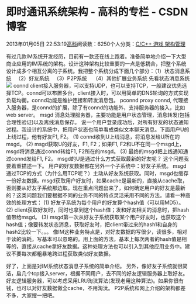 
# 即时通讯系统架构 - 高科的专栏 - CSDN博客

2013年01月05日 22:53:19[高科](https://me.csdn.net/pbymw8iwm)阅读数：6250个人分类：[C/C++																](https://blog.csdn.net/pbymw8iwm/article/category/910215)[游戏																](https://blog.csdn.net/pbymw8iwm/article/category/1252249)[架构管理																](https://blog.csdn.net/pbymw8iwm/article/category/1219853)[
							](https://blog.csdn.net/pbymw8iwm/article/category/1252249)
[
																								](https://blog.csdn.net/pbymw8iwm/article/category/910215)


有过几款IM系统开发经历，目前有一款还在线上跑着。准备简单地介绍一下大型商业应用的IM系统的架构。设计这种架构比较重要的一点是低耦合，把整个系统设计成多个相互分离的子系统。我把整个系统分成下面几个部分：（1）状态消息系统   （2）好友系统   （3）P2P系统    （4）其他扩展业务系统
先看状态消息系统
![](http://hi.csdn.net/attachment/201202/12/0_1329023755A8z1.gif)
connd
client接入服务器，可以支持UDP，也可以支持TCP，一般建议优先选择TCP。connd可以布置多台，client接入时，可以用简单的DNS轮询的方式实现负载均衡。connd功能是维护连接和转发消息包。
pconnd
proxy connd, 代理接入服务器，是connd的扩展，除了有connd的功能外，支持服务器的接入，比如web server。
msgd
消息处理服务器，主要功能是用户状态管理，消息转发(包括合理性验证)以及离线消息保存。
说一个用户登录成功后，对所有好友的状态通知过程。我设计的系统中，把用户状态也简单看成类似文本聊天消息。下面用户U的上线过程，他有好友F1, F2。
(1) connd收到U上线消息，将消息发给U所在的msgd。
(2) msgd获取U的好友，F1, F2；如果F1, F2和U不在同一个msgd上，msgd将消息通过connd转给F1, F2所在的msgd。
(3) 最终的msgd把上线通知通过connd发给F1, F2。
msgd的U是通过什么方式获取最新的好友呢？ 这个问题我要着重描述一下。
用户的好友数据都在另外一个子系统中：好友子系统。 msgd通过TCP的方式（为什么用TCP呢？）主动从好友系统获取。同时，msgd也缓存一份好友数据。msgd获取用户好友时，如果cache是最新的，直接从cache取，否则要从好友子系统那边取。现在重点问题出来了，如何确定用户的好友是最新的？这类问题我们要根据不同的业务不同的特点灵活采用不同的方法。请看一种高效的处理方式：
(1) 好友子系统为每个用户的好友算个hash值（可以用MD5）。
(2) client获取好友时，同时也拿到这个hash值；发和好友相关的消息时，把hash值带给msgd。
(3) msgd第一次从好友子系统获取某个用户好友时，也获取这个hash值；像要转发状态消息，获取好友时，把client带过来的hash1和自身的hash2比较一下。。。
像IM这种业务特点是，对好友数据的写很少，读很多，相对于读的消耗，写基本可以忽略的。用上面的方法，基本上每次两者的hash值是相等的，直接从cache拿好友数据。这种处理方法也可以引入到其他应用业务中。建议不要每次都粗暴地跨进程获取类似好友数据。

好了，上面是对IM系统状态消息子系统的简单介绍。
另外，像好友子系统就很简洁，启几个tcp接入server，根据不同用户，去不同的好友逻辑服务器上取好友。好友逻辑服务器，可以考虑采用LRU淘汰算法(发现老用这种算法)。如果你很有钱，也可以对好友数据做全cache，不用淘汰。
P2P系统和网上介绍的架构都差不多，大家搜一把吧。


